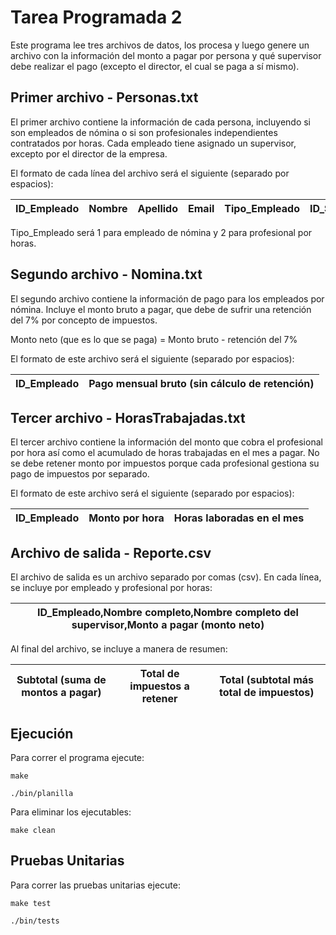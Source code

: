 # Tarea Programada 2

Este programa lee tres archivos de datos, los procesa y luego genere un archivo con la información del monto a pagar por persona y qué supervisor debe realizar el pago (excepto el director, el cual se paga a sí mismo).

## Primer archivo - Personas.txt

El primer archivo contiene la información de cada persona, incluyendo si son empleados de nómina o si son profesionales independientes contratados por horas. Cada empleado tiene asignado un supervisor, excepto por el director de la empresa.

El formato de cada línea del archivo será el siguiente (separado por espacios):

| ID_Empleado | Nombre |Apellido |Email | Tipo_Empleado | ID_Supervisor |
|---|---|---|---|---|---|


Tipo_Empleado será 1 para empleado de nómina y 2 para profesional por horas.

## Segundo archivo - Nomina.txt

El segundo archivo contiene la información de pago para los empleados por nómina. Incluye el monto bruto a pagar, que debe de sufrir una retención del 7% por concepto de impuestos.

Monto neto (que es lo que se paga) = Monto bruto - retención del 7%

El formato de este archivo será el siguiente (separado por espacios):

|ID_Empleado|Pago mensual bruto (sin cálculo de retención)|
|---|---|

## Tercer archivo - HorasTrabajadas.txt

El tercer archivo contiene la información del monto que cobra el profesional por hora así como el acumulado de horas trabajadas en el mes a pagar. No se debe retener monto por impuestos porque cada profesional gestiona su pago de impuestos por separado.

El formato de este archivo será el siguiente (separado por espacios):

|ID_Empleado|Monto por hora|Horas laboradas en el mes|
|---|---|---|

## Archivo de salida - Reporte.csv

El archivo de salida es un archivo separado por comas (csv).
En cada línea, se incluye por empleado y profesional por horas:

|ID_Empleado,Nombre completo,Nombre completo del supervisor,Monto a pagar (monto neto)|
|---|

Al final del archivo, se incluye a manera de resumen:

|Subtotal (suma de montos a pagar)|Total de impuestos a retener|Total (subtotal más total de impuestos)|
|---|---|---|

## Ejecución

Para correr el programa ejecute:
```
make
``` 
``` 
./bin/planilla
```

Para eliminar los ejecutables:
``` 
make clean
```

## Pruebas Unitarias

Para correr las pruebas unitarias ejecute:
```
make test
``` 
``` 
./bin/tests
```